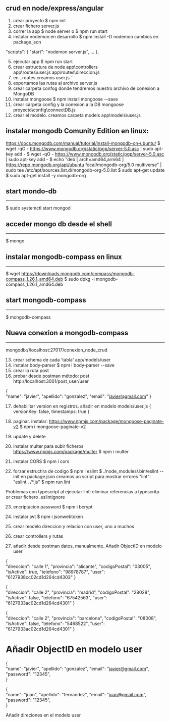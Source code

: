 ## crud en node/express/angular

1. crear proyecto
$ npm init
2. crear fichero server.js
3. correr la app
$ node server o $ npm run start
4. instalar nodemon en desarrollo
$ npm install -D nodemon
cambios en package.json

  "scripts": {
    "start": "nodemon server.js",
    ...
  },

5. ejecutar app
$ npm run start
6. crear estructura de node 
app\controllers\
app\routes\user.js
app\routes\direccion.js
7. en ..routes creamos user.js
``
8. exportamos las rutas al archivo server.js
9. crear carpeta confog donde tendremos nuestro archivo de conexion a MongoDB
10. instalar mongoose
$ npm install mongoose --save
11. crear carpeta config y la conexion a la DB mongoose
proyecto\config\connectDB.js
12. crear el modelo. creamos carpeta models
app\models\user.js

instalar mongodb Comunity Edition en linux:
-----------------------------------------------
https://docs.mongodb.com/manual/tutorial/install-mongodb-on-ubuntu/
$ wget -qO - https://www.mongodb.org/static/pgp/server-5.0.asc | sudo apt-key add -
$ wget -qO - https://www.mongodb.org/static/pgp/server-5.0.asc | sudo apt-key add -
$ echo "deb [ arch=amd64,arm64 ] https://repo.mongodb.org/apt/ubuntu focal/mongodb-org/5.0 multiverse" | sudo tee /etc/apt/sources.list.d/mongodb-org-5.0.list
$ sudo apt-get update
$ sudo apt-get install -y mongodb-org

## start mondo-db
--------------------
$ sudo systemctl start mongod

## acceder mongo db desde el shell
----------------------------------
$ mongo

## instalar mongodb-compass en linux
------------------------------------
$ wget https://downloads.mongodb.com/compass/mongodb-compass_1.26.1_amd64.deb
$ sudo dpkg -i mongodb-compass_1.26.1_amd64.deb

## start mongodb-compass
-----------------------
$ mongodb-compass

## Nueva conexion a mongodb-compass
-----------------------------------
mongodb://localhost:27017/conexion_node_crud

13. crear schema de cada 'tabla'
app/models/user
14. instalar body-parser
$ npm i body-parser --save
15. crear la ruta post
16. probar desde postman
método: post
http://localhost:3001/post_user/user

{    
    "name": "javier",
    "apellido": "gonzalez",
    "email": "javier@gmail.com" 
}

17. dehabilitar version en registros.
añadir en modelo models/user.js
    {
        versionKey: false,
        timestamps: true
    }

18. paginar. instalar:
https://www.npmjs.com/package/mongoose-paginate-v2
$ npm i mongoose-paginate-v2

19. update y delete
20. instalar multer para subir ficheros
https://www.npmjs.com/package/multer
$ npm i multer

21. instalar CORS
$ npm i cors

22. forzar estructira de codigo
$ npm i eslint
$ ./node_modules/.bin/eslint --init
en package.json creamos un script para mostrar errores
"lint": "eslint . /*.js"
$ npm run lint

Problemas con typescript al ejecutar lint: 
eliminar referencias a typescritp or crear fichero 
.eslintignore

23. encriptacion password
$ npm i bcrypt

24. instalar jwt
$ npm i jsonwebtoken

25. crear modelo direccion y relacion con user, uno a muchos
26. crear controllers y rutas
27. añadir desde postman datos, manualmente.
Añadir ObjectID en modelo user

{        
    "direccion": "calle 1",
    "provincia": "alicante",
    "codigoPostal": "03005",
    "isActive": true,
    "telefono": "98978787",
    "user": "6127938cc02cd1d264cd4303"
}

{        
    "direccion": "calle 2",
    "provincia": "madrid",
    "codigoPostal": "28028",
    "isActive": false,
    "telefono": "67542563",
    "user": "6127933ac02cd1d264cd4301"
}

{        
    "direccion": "calle 2",
    "provincia": "barcelona",
    "codigoPostal": "08008",
    "isActive": false,
    "telefono": "5468522",
    "user": "6127933ac02cd1d264cd4301"
}

# Añadir ObjectID en modelo user

{        
    "name": "javier",
    "apellido": "gonzalez",
    "email": "javier@gmail.com",
    "password": "12345",    
}

{        
    "name": "juan",
    "apellido": "fernandez",
    "email": "juan@gmail.com",
    "password": "12345",    
}

Añadir direciones en el modelo user
